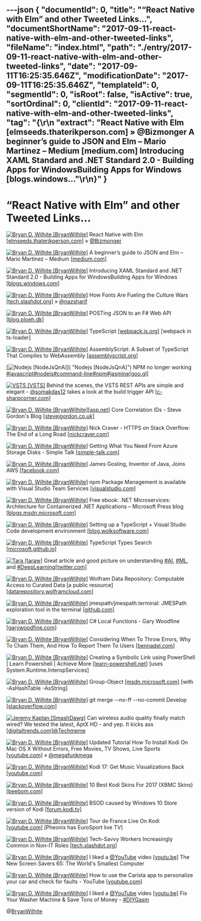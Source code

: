 ---json
{
  "documentId": 0,
  "title": "“React Native with Elm” and other Tweeted Links…",
  "documentShortName": "2017-09-11-react-native-with-elm-and-other-tweeted-links",
  "fileName": "index.html",
  "path": "./entry/2017-09-11-react-native-with-elm-and-other-tweeted-links",
  "date": "2017-09-11T16:25:35.646Z",
  "modificationDate": "2017-09-11T16:25:35.646Z",
  "templateId": 0,
  "segmentId": 0,
  "isRoot": false,
  "isActive": true,
  "sortOrdinal": 0,
  "clientId": "2017-09-11-react-native-with-elm-and-other-tweeted-links",
  "tag": "{\r\n  \"extract\": \"React Native with Elm [elmseeds.thaterikperson.com] » @Bizmonger A beginner’s guide to JSON and Elm – Mario Martinez – Medium [medium.com] Introducing XAML Standard and .NET Standard 2.0 - Building Apps for WindowsBuilding Apps for Windows [blogs.windows...\"\r\n}"
}
---

# “React Native with Elm” and other Tweeted Links…

[<img alt="Bryan D. Wilhite [BryanWilhite]" src="https://songhay.blob.core.windows.net/shared-social-twitter/BryanWilhite.jpeg">](http://songhayblog.azurewebsites.net/ "Bryan D. Wilhite [BryanWilhite]") React Native with Elm [[elmseeds.thaterikperson.com]](https://elmseeds.thaterikperson.com/react-native-elm) » [@Bizmonger](http://twitter.com/Bizmonger)

[<img alt="Bryan D. Wilhite [BryanWilhite]" src="https://songhay.blob.core.windows.net/shared-social-twitter/BryanWilhite.jpeg">](http://songhayblog.azurewebsites.net/ "Bryan D. Wilhite [BryanWilhite]") A beginner’s guide to JSON and Elm – Mario Martinez – Medium [[medium.com]](https://medium.com/@zenitram.oiram/a-beginners-guide-to-json-and-elm-c4a0c7e20002)

[<img alt="Bryan D. Wilhite [BryanWilhite]" src="https://songhay.blob.core.windows.net/shared-social-twitter/BryanWilhite.jpeg">](http://songhayblog.azurewebsites.net/ "Bryan D. Wilhite [BryanWilhite]") Introducing XAML Standard and .NET Standard 2.0 - Building Apps for WindowsBuilding Apps for Windows [[blogs.windows.com]](https://blogs.windows.com/buildingapps/2017/05/19/introducing-xaml-standard-net-standard-2-0/)

[<img alt="Bryan D. Wilhite [BryanWilhite]" src="https://songhay.blob.core.windows.net/shared-social-twitter/BryanWilhite.jpeg">](http://songhayblog.azurewebsites.net/ "Bryan D. Wilhite [BryanWilhite]") How Fonts Are Fueling the Culture Wars [[tech.slashdot.org]](https://tech.slashdot.org/story/17/05/22/1922215/how-fonts-are-fueling-the-culture-wars?utm_source=feedly1.0mainlinkanon&utm_medium=feed) » [@nazsharif](http://twitter.com/nazsharif)

[<img alt="Bryan D. Wilhite [BryanWilhite]" src="https://songhay.blob.core.windows.net/shared-social-twitter/BryanWilhite.jpeg">](http://songhayblog.azurewebsites.net/ "Bryan D. Wilhite [BryanWilhite]") POSTing JSON to an F# Web API [[blog.ploeh.dk]](http://blog.ploeh.dk/2015/03/19/posting-json-to-an-f-web-api/)

[<img alt="Bryan D. Wilhite [BryanWilhite]" src="https://songhay.blob.core.windows.net/shared-social-twitter/BryanWilhite.jpeg">](http://songhayblog.azurewebsites.net/ "Bryan D. Wilhite [BryanWilhite]") TypeScript [[webpack.js.org]](https://webpack.js.org/guides/typescript/) [webpack in ts-loader]

[<img alt="Bryan D. Wilhite [BryanWilhite]" src="https://songhay.blob.core.windows.net/shared-social-twitter/BryanWilhite.jpeg">](http://songhayblog.azurewebsites.net/ "Bryan D. Wilhite [BryanWilhite]") AssemblyScript: A Subset of TypeScript That Compiles to WebAssembly [[assemblyscript.org]](http://assemblyscript.org/)

[<img alt="Nodejs [NodeJsQnA]" src="https://songhay.blob.core.windows.net/shared-social-twitter/NodeJsQnA.jpg">]( "Nodejs [NodeJsQnA]") NPM no longer working [#javascript](http://twitter.com/search?q=%23javascript)[#nodejs](http://twitter.com/search?q=%23nodejs)[#command-line](http://twitter.com/search?q=%23command-line)[#npm](http://twitter.com/search?q=%23npm)[#jasmine](http://twitter.com/search?q=%23jasmine)[[goo.gl]](https://goo.gl/rsJLvn)

[<img alt="VSTS [VSTS]" src="https://songhay.blob.core.windows.net/shared-social-twitter/VSTS.jpg">](https://azure.microsoft.com/en-us/services/devops/ "VSTS [VSTS]") Behind the scenes, the VSTS REST APIs are simple and elegant - [@somakdas12](http://twitter.com/somakdas12) takes a look at the build trigger API [[c-sharpcorner.com]](http://www.c-sharpcorner.com/article/visual-studio-team-service-trigger-a-build-using-any-http-client/)

[<img alt="Bryan D. Wilhite [BryanWilhite]" src="https://songhay.blob.core.windows.net/shared-social-twitter/BryanWilhite.jpeg">](http://songhayblog.azurewebsites.net/ "Bryan D. Wilhite [BryanWilhite]")[[asp.net]](http://ASP.NET) Core Correlation IDs - Steve Gordon's Blog [[stevejgordon.co.uk]](https://www.stevejgordon.co.uk/asp-net-core-correlation-ids)

[<img alt="Bryan D. Wilhite [BryanWilhite]" src="https://songhay.blob.core.windows.net/shared-social-twitter/BryanWilhite.jpeg">](http://songhayblog.azurewebsites.net/ "Bryan D. Wilhite [BryanWilhite]") Nick Craver - HTTPS on Stack Overflow: The End of a Long Road [[nickcraver.com]](https://nickcraver.com/blog/2017/05/22/https-on-stack-overflow/)

[<img alt="Bryan D. Wilhite [BryanWilhite]" src="https://songhay.blob.core.windows.net/shared-social-twitter/BryanWilhite.jpeg">](http://songhayblog.azurewebsites.net/ "Bryan D. Wilhite [BryanWilhite]") Getting What You Need From Azure Storage Disks - Simple Talk [[simple-talk.com]](https://www.simple-talk.com/cloud/cloud-data/getting-need-azure-storage-disks/)

[<img alt="Bryan D. Wilhite [BryanWilhite]" src="https://songhay.blob.core.windows.net/shared-social-twitter/BryanWilhite.jpeg">](http://songhayblog.azurewebsites.net/ "Bryan D. Wilhite [BryanWilhite]") James Gosling, Inventor of Java, Joins AWS [[facebook.com]](https://www.facebook.com/james.gosling.96/posts/10155133288856328)

[<img alt="Bryan D. Wilhite [BryanWilhite]" src="https://songhay.blob.core.windows.net/shared-social-twitter/BryanWilhite.jpeg">](http://songhayblog.azurewebsites.net/ "Bryan D. Wilhite [BryanWilhite]") npm Package Management is available with Visual Studio Team Services [[visualstudio.com]](https://www.visualstudio.com/en-us/docs/package/npm/npmrc)

[<img alt="Bryan D. Wilhite [BryanWilhite]" src="https://songhay.blob.core.windows.net/shared-social-twitter/BryanWilhite.jpeg">](http://songhayblog.azurewebsites.net/ "Bryan D. Wilhite [BryanWilhite]") Free ebook: .NET Microservices: Architecture for Containerized .NET Applications – Microsoft Press blog [[blogs.msdn.microsoft.com]](https://blogs.msdn.microsoft.com/microsoft_press/2017/05/19/free-ebook-net-microservices-architecture-for-containerized-net-applications/)

[<img alt="Bryan D. Wilhite [BryanWilhite]" src="https://songhay.blob.core.windows.net/shared-social-twitter/BryanWilhite.jpeg">](http://songhayblog.azurewebsites.net/ "Bryan D. Wilhite [BryanWilhite]") Setting up a TypeScript + Visual Studio Code development environment [[blog.wolksoftware.com]](http://blog.wolksoftware.com/setting-up-your-typescript-vs-code-development-environment)

[<img alt="Bryan D. Wilhite [BryanWilhite]" src="https://songhay.blob.core.windows.net/shared-social-twitter/BryanWilhite.jpeg">](http://songhayblog.azurewebsites.net/ "Bryan D. Wilhite [BryanWilhite]") TypeScript Types Search [[microsoft.github.io]](https://microsoft.github.io/TypeSearch/)

[<img alt="Tara [taraw]" src="https://songhay.blob.core.windows.net/shared-social-twitter/taraw.jpeg">](http://tarathegeekgirl.net/ "Tara [taraw]") Great article and good picture on understanding [#AI](http://twitter.com/search?q=%23AI), [#ML](http://twitter.com/search?q=%23ML), and [#DeepLearning](http://twitter.com/search?q=%23DeepLearning)[[twitter.com]](https://twitter.com/evankirstel/status/882380011096780801)

[<img alt="Bryan D. Wilhite [BryanWilhite]" src="https://songhay.blob.core.windows.net/shared-social-twitter/BryanWilhite.jpeg">](http://songhayblog.azurewebsites.net/ "Bryan D. Wilhite [BryanWilhite]") Wolfram Data Repository: Computable Access to Curated Data [a public resource] [[datarepository.wolframcloud.com]](https://datarepository.wolframcloud.com/)

[<img alt="Bryan D. Wilhite [BryanWilhite]" src="https://songhay.blob.core.windows.net/shared-social-twitter/BryanWilhite.jpeg">](http://songhayblog.azurewebsites.net/ "Bryan D. Wilhite [BryanWilhite]") jmespath/jmespath.terminal: JMESPath exploration tool in the terminal [[github.com]](https://github.com/jmespath/jmespath.terminal)

[<img alt="Bryan D. Wilhite [BryanWilhite]" src="https://songhay.blob.core.windows.net/shared-social-twitter/BryanWilhite.jpeg">](http://songhayblog.azurewebsites.net/ "Bryan D. Wilhite [BryanWilhite]") C# Local Functions - Gary Woodfine [[garywoodfine.com]](https://garywoodfine.com/c-local-functions/)

[<img alt="Bryan D. Wilhite [BryanWilhite]" src="https://songhay.blob.core.windows.net/shared-social-twitter/BryanWilhite.jpeg">](http://songhayblog.azurewebsites.net/ "Bryan D. Wilhite [BryanWilhite]") Considering When To Throw Errors, Why To Chain Them, And How To Report Them To Users [[bennadel.com]](https://www.bennadel.com/blog/3273-considering-when-to-throw-errors-why-to-chain-them-and-how-to-report-them-to-users.htm)

[<img alt="Bryan D. Wilhite [BryanWilhite]" src="https://songhay.blob.core.windows.net/shared-social-twitter/BryanWilhite.jpeg">](http://songhayblog.azurewebsites.net/ "Bryan D. Wilhite [BryanWilhite]") Creating a Symbolic Link using PowerShell | Learn Powershell | Achieve More [[learn-powershell.net]](https://learn-powershell.net/2013/07/16/creating-a-symbolic-link-using-powershell/) [uses System.Runtime.InteropServices]

[<img alt="Bryan D. Wilhite [BryanWilhite]" src="https://songhay.blob.core.windows.net/shared-social-twitter/BryanWilhite.jpeg">](http://songhayblog.azurewebsites.net/ "Bryan D. Wilhite [BryanWilhite]") Group-Object [[msdn.microsoft.com]](https://msdn.microsoft.com/en-us/powershell/reference/5.1/microsoft.powershell.utility/group-object) [with -AsHashTable -AsString]

[<img alt="Bryan D. Wilhite [BryanWilhite]" src="https://songhay.blob.core.windows.net/shared-social-twitter/BryanWilhite.jpeg">](http://songhayblog.azurewebsites.net/ "Bryan D. Wilhite [BryanWilhite]") git merge --no-ff --no-commit Develop [[stackoverflow.com]](https://stackoverflow.com/a/29048781/22944)

[<img alt="Jeremy Kaplan [SmashDawg]" src="https://songhay.blob.core.windows.net/shared-social-twitter/SmashDawg.jpg">](http://www.digitaltrends.com/ "Jeremy Kaplan [SmashDawg]") Can wireless audio quality finally match wired? We tested the latest, AptX HD - and yep. It kicks ass [[digitaltrends.com]](https://www.digitaltrends.com/mobile/aptx-hd-vs-chord-mojo/)[@Techmeme](http://twitter.com/Techmeme)

[<img alt="Bryan D. Wilhite [BryanWilhite]" src="https://songhay.blob.core.windows.net/shared-social-twitter/BryanWilhite.jpeg">](http://songhayblog.azurewebsites.net/ "Bryan D. Wilhite [BryanWilhite]") Updated Tutorial How To Install Kodi On Mac OS X Without Errors, Free Movies, TV Shows, Live Sports [[youtube.com]](https://www.youtube.com/watch?v=be8ArAIzBH8) » [@megafunkmega](http://twitter.com/megafunkmega)

[<img alt="Bryan D. Wilhite [BryanWilhite]" src="https://songhay.blob.core.windows.net/shared-social-twitter/BryanWilhite.jpeg">](http://songhayblog.azurewebsites.net/ "Bryan D. Wilhite [BryanWilhite]") Kodi 17: Get Music Visualizations Back [[youtube.com]](https://www.youtube.com/watch?v=08AsPbUJkZk)

[<img alt="Bryan D. Wilhite [BryanWilhite]" src="https://songhay.blob.core.windows.net/shared-social-twitter/BryanWilhite.jpeg">](http://songhayblog.azurewebsites.net/ "Bryan D. Wilhite [BryanWilhite]") 10 Best Kodi Skins For 2017 (XBMC Skins) [[beebom.com]](https://beebom.com/best-kodi-skins/)

[<img alt="Bryan D. Wilhite [BryanWilhite]" src="https://songhay.blob.core.windows.net/shared-social-twitter/BryanWilhite.jpeg">](http://songhayblog.azurewebsites.net/ "Bryan D. Wilhite [BryanWilhite]") BSOD caused by Windows 10 Store version of Kodi [[forum.kodi.tv]](http://forum.kodi.tv/showthread.php?tid=293164)

[<img alt="Bryan D. Wilhite [BryanWilhite]" src="https://songhay.blob.core.windows.net/shared-social-twitter/BryanWilhite.jpeg">](http://songhayblog.azurewebsites.net/ "Bryan D. Wilhite [BryanWilhite]") Tour de France Live On Kodi [[youtube.com]](https://www.youtube.com/watch?v=6VxcrB-nars) [Pheonix has EuroSport live TV]

[<img alt="Bryan D. Wilhite [BryanWilhite]" src="https://songhay.blob.core.windows.net/shared-social-twitter/BryanWilhite.jpeg">](http://songhayblog.azurewebsites.net/ "Bryan D. Wilhite [BryanWilhite]") Tech-Savvy Workers Increasingly Common in Non-IT Roles [[tech.slashdot.org]](https://tech.slashdot.org/story/17/05/22/1855216/tech-savvy-workers-increasingly-common-in-non-it-roles?utm_source=feedly1.0mainlinkanon&utm_medium=feed)

[<img alt="Bryan D. Wilhite [BryanWilhite]" src="https://songhay.blob.core.windows.net/shared-social-twitter/BryanWilhite.jpeg">](http://songhayblog.azurewebsites.net/ "Bryan D. Wilhite [BryanWilhite]") I liked a [@YouTube](http://twitter.com/YouTube) video [[youtu.be]](http://youtu.be/TOgjWmMpqhc?a) The New Screen Savers 65: The World's Smallest Computer

[<img alt="Bryan D. Wilhite [BryanWilhite]" src="https://songhay.blob.core.windows.net/shared-social-twitter/BryanWilhite.jpeg">](http://songhayblog.azurewebsites.net/ "Bryan D. Wilhite [BryanWilhite]") How to use the Carista app to personalize your car and check for faults - YouTube [[youtube.com]](https://www.youtube.com/watch?v=AhZ_GiHraEM)

[<img alt="Bryan D. Wilhite [BryanWilhite]" src="https://songhay.blob.core.windows.net/shared-social-twitter/BryanWilhite.jpeg">](http://songhayblog.azurewebsites.net/ "Bryan D. Wilhite [BryanWilhite]") I liked a [@YouTube](http://twitter.com/YouTube) video [[youtu.be]](http://youtu.be/_lYiVjk_xyw?a) Fix Your Washer Machine & Save Tons of Money - [#DIYGasm](http://twitter.com/search?q=%23DIYGasm)

@[BryanWilhite](https://twitter.com/BryanWilhite)
